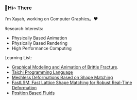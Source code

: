 ### 👋Hi~ There

I'm Xayah, working on Computer Graphics。❤

Research Interests:

- Physically Based Animation
- Physically Based Rendering
- High Performance Computing

Learning List:

- [Graphical Modeling and Animation of Brittle Fracture](http://graphics.berkeley.edu/papers/Obrien-GMA-1999-08/).
- [Taichi Programming Language](https://github.com/taichi-dev/taichi)
- [Meshless Deformations Based on Shape Matching](https://www.cs.drexel.edu/~david/Classes/Papers/MeshlessDeformations_SIG05.pdf)
- [FastLSM: Fast Lattice Shape Matching for Robust Real-Time Deformation](https://dl.acm.org/doi/abs/10.1145/1276377.1276480)
- [Position Based Fluids](https://mmacklin.com/pbf_sig_preprint.pdf)
